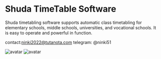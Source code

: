 # Shuda TimeTable Software
Shuda timetabling software supports automatic class timetabling for elementary schools, middle schools, universities, and vocational schools. It is easy to operate and powerful in function.

contact:ninki2022@tutanota.com
telegram: @ninki51

![avatar](https://tbapp.top/img/tb2.png)
![avatar](https://tbapp.top/img/tb1.png)
